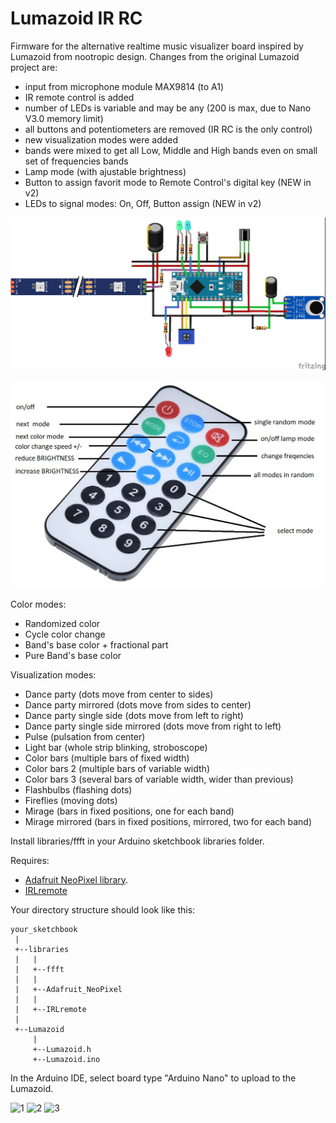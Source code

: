 # Lumazoid IR RC

Firmware for the alternative realtime music visualizer board inspired by Lumazoid from nootropic design.
Changes from the original Lumazoid project are:
- input from microphone module MAX9814 (to A1)
- IR remote control is added
- number of LEDs is variable and may be any (200 is max, due to Nano V3.0 memory limit)
- all buttons and potentiometers are removed (IR RC is the only control)
- new visualization modes were added
- bands were mixed to get all Low, Middle and High bands even on small set of frequencies bands
- Lamp mode (with ajustable brightness)
- Button to assign favorit mode to Remote Control's digital key (NEW in v2)
- LEDs to signal modes: On, Off, Button assign (NEW in v2) 

![scheme](img/scheme1.jpg)

![rc](img/RC.jpg)

Color modes:
- Randomized color
- Cycle color change
- Band's base color + fractional part
- Pure Band's base color

Visualization modes:
- Dance party (dots move from center to sides)
- Dance party mirrored (dots move from sides to center)
- Dance party single side (dots move from left to right)
- Dance party single side mirrored (dots move from right to left)
- Pulse (pulsation from center)
- Light bar (whole strip blinking, stroboscope)
- Color bars (multiple bars of fixed width)
- Color bars 2 (multiple bars of variable width)
- Color bars 3 (several bars of variable width, wider than previous)
- Flashbulbs (flashing dots)
- Fireflies (moving dots)
- Mirage (bars in fixed positions, one for each band)
- Mirage mirrored (bars in fixed positions, mirrored, two for each band)

Install libraries/ffft in your Arduino sketchbook libraries folder.

Requires:
- [Adafruit NeoPixel library](https://github.com/adafruit/Adafruit_NeoPixel).
- [IRLremote](https://github.com/NicoHood/IRLremote)

Your directory structure should look like this:

```
your_sketchbook
 |
 +--libraries
 |   |
 |   +--ffft
 |   |
 |   +--Adafruit_NeoPixel
 |   |
 |   +--IRLremote
 |
 +--Lumazoid
     |
     +--Lumazoid.h
     +--Lumazoid.ino
```

In the Arduino IDE, select board type "Arduino Nano" to upload to the Lumazoid.

![1](img/P01.jpg)
![2](img/P02.jpg)
![3](img/P03.jpg)